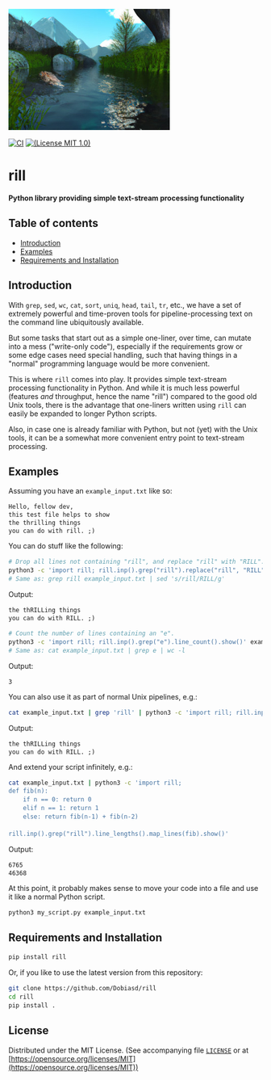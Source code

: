 ![logo](https://github.com/Dobiasd/rill/raw/master/rill.jpg)

[![CI](https://github.com/Dobiasd/rill/workflows/ci/badge.svg)](https://github.com/Dobiasd/rill/actions)
[![(License MIT 1.0)](https://img.shields.io/badge/license-MIT%201.0-blue.svg)][license]

[license]: LICENSE


rill
====

**Python library providing simple text-stream processing functionality**


Table of contents
-----------------
  * [Introduction](#introduction)
  * [Examples](#examples)
  * [Requirements and Installation](#requirements-and-installation)


Introduction
------------

With `grep`, `sed`, `wc`, `cat`, `sort`, `uniq`, `head`, `tail`, `tr`, etc., we have a set of extremely powerful and time-proven tools for pipeline-processing text on the command line ubiquitously available.

But some tasks that start out as a simple one-liner, over time, can mutate into a mess ("write-only code"), especially if the requirements grow or some edge cases need special handling, such that having things in a "normal" programming language would be more convenient.

This is where `rill` comes into play. It provides simple text-stream processing functionality in Python. And while it is much less powerful (features *and* throughput, hence the name "rill") compared to the good old Unix tools, there is the advantage that one-liners written using `rill` can easily be expanded to longer Python scripts.

Also, in case one is already familiar with Python, but not (yet) with the Unix tools, it can be a somewhat more convenient entry point to text-stream processing.


Examples
--------

Assuming you have an `example_input.txt` like so:

```
Hello, fellow dev,
this test file helps to show
the thrilling things
you can do with rill. ;)
```

You can do stuff like the following:

```bash
# Drop all lines not containing "rill", and replace "rill" with "RILL".
python3 -c 'import rill; rill.inp().grep("rill").replace("rill", "RILL").show()' example_input.txt
# Same as: grep rill example_input.txt | sed 's/rill/RILL/g'
```

Output:
```
the thRILLing things
you can do with RILL. ;)
```

```bash
# Count the number of lines containing an "e".
python3 -c 'import rill; rill.inp().grep("e").line_count().show()' example_input.txt
# Same as: cat example_input.txt | grep e | wc -l
```

Output:
```
3
```

You can also use it as part of normal Unix pipelines, e.g.:

```bash
cat example_input.txt | grep 'rill' | python3 -c 'import rill; rill.inp().replace("rill", "RILL").show()'
```

Output:
```
the thRILLing things
you can do with RILL. ;)
```

And extend your script infinitely, e.g.:

```bash
cat example_input.txt | python3 -c 'import rill;
def fib(n):
    if n == 0: return 0
    elif n == 1: return 1
    else: return fib(n-1) + fib(n-2)

rill.inp().grep("rill").line_lengths().map_lines(fib).show()'
```

Output:
```
6765
46368
```

At this point, it probably makes sense to move your code into a file and use it like a normal Python script.

```bash
python3 my_script.py example_input.txt
```

Requirements and Installation
-----------------------------

```bash
pip install rill
```

Or, if you like to use the latest version from this repository:
```bash
git clone https://github.com/Dobiasd/rill
cd rill
pip install .
```


License
-------
Distributed under the MIT License.
(See accompanying file [`LICENSE`](https://github.com/Dobiasd/rill/blob/master/LICENSE) or at
[https://opensource.org/licenses/MIT](https://opensource.org/licenses/MIT))
